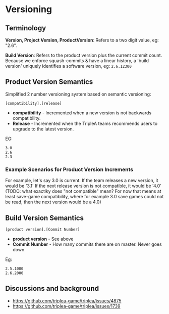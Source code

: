 # Versioning

## Terminology

**Version, Project Version, ProductVersion**:
  Refers to a two digit value, eg: "2.6".

**Build Version**:
  Refers to the product version plus the current commit count. Because
  we enforce squash-commits & have a linear history, a 'build version'
  uniquely identifies a software version, eg: `2.6.12300`

## Product Version Semantics

Simplified 2 number versioning system based on semantic versioning:

```[compatibility].[release]```

- **compatibility** - Incremented when a new version is not backwards compatibility.
- **Release** - Incremented when the TripleA teams recommends users to upgrade
  to the latest version.

EG:
```
3.0
2.6
2.3
```

### Example Scenarios for Product Version Increments

For example, let's say 3.0 is current. If the team releases a new version, it would be '3.1'
If the next release version is not compatible, it would be '4.0'  (TODO: what exactlky
does "not compatible" mean? For now that means at least save-game compatibility, where
for example 3.0 save games could not be read, then the next version would be a 4.0)

## Build Version Semantics

```[product version].[Commit Number]```

- **product version** - See above
- **Commit Number** - How many commits there are on master. Never goes down.

Eg:
```
2.5.1000
2.6.2000
```

## Discussions and background

* <https://github.com/triplea-game/triplea/issues/4875>
* <https://github.com/triplea-game/triplea/issues/1739>
